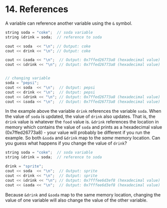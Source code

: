 # 14. References

A variable can reference another variable using the `&` symbol.

```c++
string soda = "coke";  // soda variable
string &drink = soda;  // reference to soda

cout << soda  << "\n"; // Output: coke
cout << drink << "\n"; // Output: coke

cout << &soda << "\n";  // Output: 0x7ffed26773a8 (hexadecimal value)
cout << &drink << "\n"; // Output: 0x7ffed26773a8 (hexadecimal value)


// changing variable
soda = "pepsi";
cout << soda  << "\n";  // Output: pepsi
cout << drink << "\n";  // Output: pepsi
cout << &drink << "\n"; // Output: 0x7ffed26773a8 (hexadecimal value)
cout << &soda << "\n";  // Output: 0x7ffed26773a8 (hexadecimal value)
```

In the example above the variable `drink` references the variable `soda`. When the value of `soda` is updated,  the value of `drink` also updates. That is, the `drink` value is whatever the `food` value is.  `&drink` references the location in memory which contains the value of `soda` and prints as a hexadecimal value (0x7ffed26773a8) - your value will probably be different if you run the example. So both `&soda` and `&drink` map to the _same_ memory location. Can you guess what happens if you change the value of `drink`?

```c++
string soda = "coke";  // soda variable
string &drink = soda;  // reference to soda

drink = "sprite";
cout << soda  << "\n";  // Output: sprite
cout << drink << "\n";  // Output: sprite
cout << &drink << "\n"; // Output: 0x7fffee6d3ef8 (hexadecimal value)
cout << &soda << "\n";  // Output: 0x7fffee6d3ef8 (hexadecimal value)
```

Because `&drink` and `&soda` map to the same memory location, changing the value of one variable will also change the value of the other variable.

